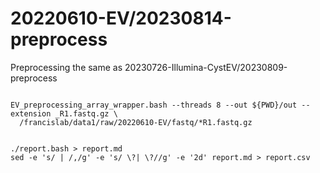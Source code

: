 
#	20220610-EV/20230814-preprocess


Preprocessing the same as 20230726-Illumina-CystEV/20230809-preprocess




```

EV_preprocessing_array_wrapper.bash --threads 8 --out ${PWD}/out --extension _R1.fastq.gz \
  /francislab/data1/raw/20220610-EV/fastq/*R1.fastq.gz


```




```
./report.bash > report.md
sed -e 's/ | /,/g' -e 's/ \?| \?//g' -e '2d' report.md > report.csv

```







